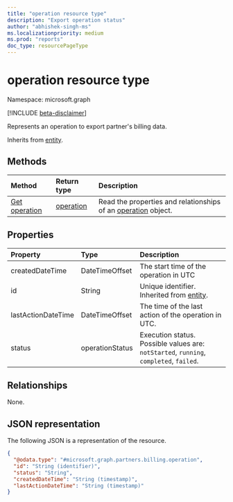 ```yaml
---
title: "operation resource type"
description: "Export operation status"
author: "abhishek-singh-ms"
ms.localizationpriority: medium
ms.prod: "reports"
doc_type: resourcePageType
---
```


# operation resource type

Namespace: microsoft.graph

[!INCLUDE [beta-disclaimer](../../includes/beta-disclaimer.md)]

Represents an operation to export partner's billing data.

Inherits from [entity](../resources/entity.md).

## Methods
|Method|Return type|Description|
|:---|:---|:---|
|[Get operation](../api/partners.billing.operation-get.md)|[operation](../resources/partners.billing.operation.md)|Read the properties and relationships of an [operation](../resources/partners.billing.operation.md) object.|

## Properties
|Property|Type|Description|
|:---|:---|:---|
|createdDateTime|DateTimeOffset|The start time of the operation in UTC|
|id|String|Unique identifier. Inherited from [entity](../resources/entity.md).|
|lastActionDateTime|DateTimeOffset|The time of the last action of the operation in UTC.|
|status|operationStatus|Execution status. Possible values are: `notStarted`, `running`, `completed`, `failed`.|

## Relationships
None.

## JSON representation
The following JSON is a representation of the resource.
<!-- {
  "blockType": "resource",
  "keyProperty": "id",
  "@odata.type": "microsoft.graph.operation",
  "baseType": "microsoft.graph.entity",
  "openType": false
}
-->
``` json
{
  "@odata.type": "#microsoft.graph.partners.billing.operation",
  "id": "String (identifier)",
  "status": "String",
  "createdDateTime": "String (timestamp)",
  "lastActionDateTime": "String (timestamp)"
}
```


